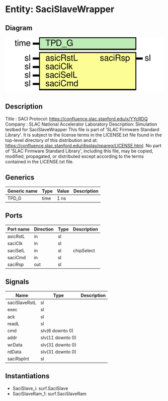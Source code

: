 # Entity: SaciSlaveWrapper

## Diagram

![Diagram](SaciSlaveWrapper.svg "Diagram")
## Description

Title      : SACI Protocol: https://confluence.slac.stanford.edu/x/YYcRDQ
Company    : SLAC National Accelerator Laboratory
Description: Simulation testbed for SaciSlaveWrapper
This file is part of 'SLAC Firmware Standard Library'.
It is subject to the license terms in the LICENSE.txt file found in the
top-level directory of this distribution and at:
   https://confluence.slac.stanford.edu/display/ppareg/LICENSE.html.
No part of 'SLAC Firmware Standard Library', including this file,
may be copied, modified, propagated, or distributed except according to
the terms contained in the LICENSE.txt file.
## Generics

| Generic name | Type | Value | Description |
| ------------ | ---- | ----- | ----------- |
| TPD_G        | time | 1 ns  |             |
## Ports

| Port name | Direction | Type | Description |
| --------- | --------- | ---- | ----------- |
| asicRstL  | in        | sl   |             |
| saciClk   | in        | sl   |             |
| saciSelL  | in        | sl   | chipSelect  |
| saciCmd   | in        | sl   |             |
| saciRsp   | out       | sl   |             |
## Signals

| Name          | Type             | Description |
| ------------- | ---------------- | ----------- |
| saciSlaveRstL | sl               |             |
| exec          | sl               |             |
| ack           | sl               |             |
| readL         | sl               |             |
| cmd           | slv(6 downto 0)  |             |
| addr          | slv(11 downto 0) |             |
| wrData        | slv(31 downto 0) |             |
| rdData        | slv(31 downto 0) |             |
| saciRspInt    | sl               |             |
## Instantiations

- SaciSlave_i: surf.SaciSlave
- SaciSlaveRam_1: surf.SaciSlaveRam
